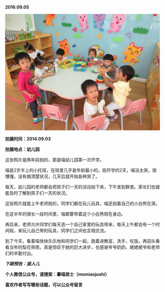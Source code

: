 
          
            
**2016.09.05**



![](img/51001-59923ec12fdbc6f6.jpg)




**拍摄时间：2014.09.03**

**拍摄地点：幼儿园**

这张照片是两年前拍的，那是喵幼儿园第一次开学。

喵是2岁半上的小托班，在班里几乎是年龄最小的。刚开学的2天，喵没太哭，很懵懂，没有搞清楚状况，几天后就开始各种哭了。

每天，幼儿园的老师都会把孩子们一天的活动拍下来，下午发到群里。家长们也就能及时了解到孩子们一天的状况。

这张照片就是上午老师拍的，同学们都在玩儿玩具，喵还抱着自己的小白熊在哭。

在这半年的很长一段时间里，喵都要带着这个小白熊陪在身边。

再后来，老师允许同学们每天选一个自己家里的玩具带来，每天上午都会有一个时间段，来玩儿自己带的玩具，同学们之间也互相交流。

到了今天，看着喵快快乐乐地和同学们一起，跑着进教室，洗手，吃饭。再回头看看当年的梨花带雨，真是惊叹于她的巨大进步，也感谢爷爷奶奶、姥姥姥爷和老师们的辛勤付出。


***下期预告：面人儿***


**个人微信公众号，请搜索：摹喵居士（momiaojushi）**

**喜欢作者写写哪些话题，可以公众号留言**

          
        